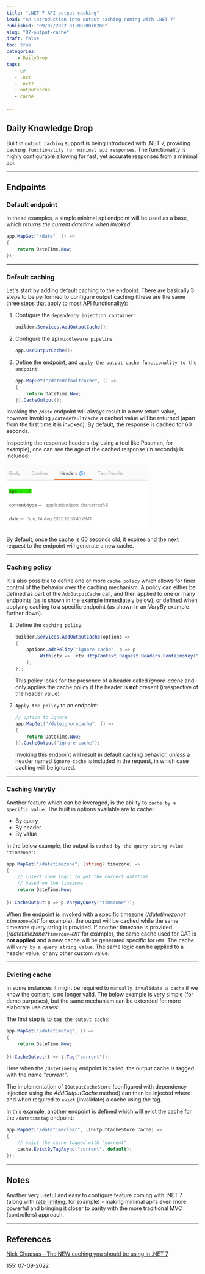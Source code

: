 ```yaml
---
title: ".NET 7 API output caching"
lead: "An introduction into output caching coming with .NET 7"
Published: "09/07/2022 01:00:00+0200"
slug: "07-output-cache"
draft: false
toc: true
categories:
    - DailyDrop
tags:
   - c#
   - .net
   - .net7
   - outputcache
   - cache

---
```


## Daily Knowledge Drop

Built in `output caching` support is being introduced with .NET 7, providing `caching functionality for minimal api responses`. The functionality is highly configurable allowing for fast, yet accurate responses from a minimal api.

---

## Endpoints

### Default endpoint

In these examples, a simple minimal api endpoint will be used as a base, which _returns the current datetime when invoked_:

``` csharp
app.MapGet("/date", () =>
{
    return DateTime.Now;
});
```

---

### Default caching

Let's start by adding default caching to the endpoint. There are basically 3 steps to be performed to configure output caching (these are the same three steps that apply to most  API functionality):

1. Configure the `dependency injection container`:

    ``` csharp
    builder.Services.AddOutputCache();
    ```

1. Configure the api `middleware pipeline`:
    ``` csharp
    app.UseOutputCache();
    ```

1. Define the endpoint, and `apply the output cache functionality to the endpoint`:

    ``` csharp
    app.MapGet("/datedefaultcache", () =>
    {
        return DateTime.Now;
    }).CacheOutput();
    ```

Invoking the `/date` endpoint will always result in a new return value, however invoking `/datedefaultcache` a cached value will be returned (apart from the first time it is invoked). By default, the response is cached for 60 seconds.

Inspecting the response headers (by using a tool like Postman, for example), one can see the age of the cached response (in seconds) is included:

![Response age - 17 seconds old](response-age.png)

By default, once the cache is 60 seconds old, it expires and the next request to the endpoint will generate a new cache.

---

### Caching policy

It is also possible to define one or more `cache policy` which allows for finer control of the behavior over the caching mechanism. A policy can either be defined as part of the `AddOutputCache` call, and then applied to one or many endpoints (as is shown in the example immediately below), or defined when applying caching to a specific endpoint (as shown in an _VaryBy_ example further down).

1. Define the `caching policy`:

    ``` csharp
    builder.Services.AddOutputCache(options =>
    {
        options.AddPolicy("ignore-cache", p => p
            .With(ctx => !ctx.HttpContext.Request.Headers.ContainsKey("ignore-cache"))
        );
    });
    ```

    This policy looks for the presence of a header called _ignore-cache_ and only applies the cache policy if the header is **not** present (irrespective of the header value)

1. `Apply the policy` to an endpoint:

    ``` csharp
    // option to ignore
    app.MapGet("/dateignorecache", () =>
    {
        return DateTime.Now;
    }).CacheOutput("ignore-cache");
    ```

    Invoking this endpoint will result in default caching behavior, _unless_ a header named `ignore-cache` is included in the request, in which case caching will be ignored.

---

### Caching VaryBy

Another feature which can be leveraged, is the ability to `cache by a specific value`. The built in options available are to cache:
- By query
- By header
- By value

In the below example, the output is `cached by the query string value 'timezone'`:

``` csharp
app.MapGet("/datetimezone", (string? timezone) =>
{
    // insert some logic to get the correct datetime
    // based on the timezone
    return DateTime.Now;

}).CacheOutput(p => p.VaryByQuery("timezone"));
```

When the endpoint is invoked with a specific timezone (_/datetimezone`?timezone=CAT`_ for example), the output will be cached while the same timezone query string is provided. If another timezone is provided (_/datetimezone`?timezone=GMT`_ for example), the same cache used for CAT is **not applied** and a new cache will be generated specific for `GMT`. The cache will `vary by a query string value`. The same logic can be applied to a header value, or any other custom value.

---

### Evicting cache

In some instances it might be required to `manually invalidate a cache` if we know the content is no longer valid. The below example is very simple (for demo purposes), but the same mechanism can be extended for more elaborate use cases:

The first step is to `tag the output cache`:

``` csharp
app.MapGet("/datetimetag", () =>
{
    return DateTime.Now;

}).CacheOutput(t => t.Tag("current"));
```

Here when the `/datetimetag` endpoint is called, the output cache is tagged with the name _"current"_.

The implementation of `IOutputCacheStore` (configured with dependency injection using the _AddOutputCache_ method) can then be injected where and when required to `evict` (invalidate) a cache using the tag.

In this example, another endpoint is defined which will evict the cache for the `/datetimetag` endpoint:

``` csharp
app.MapGet("/datetimeclear", (IOutputCacheStore cache) =>
{
    // evict the cache tagged with "current"
    cache.EvictByTagAsync("current", default);
});
```

---

## Notes

Another very useful and easy to configure feature coming with .NET 7 (along with [rate limiting](../../08/31-rate-limiting/), for example) - making minimal api's even more powerful and bringing it closer to parity with the more traditional MVC (controllers) approach.

---

## References

[Nick Chapsas - The NEW caching you should be using in .NET 7](https://www.youtube.com/watch?v=0WvGwOoK-CI)   

<?# DailyDrop ?>155: 07-09-2022<?#/ DailyDrop ?>
